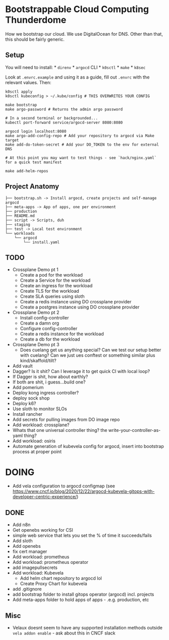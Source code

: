 # Bootstrappable Cloud Computing Thunderdome
How we bootstrap our cloud. We use DigitalOcean for DNS. Other than that, this should be fairly generic.

## Setup
You will need to install:
    * `direnv`
    * `argocd` CLI
    * `k0sctl`
    * `make`
    * `k8sec`

Look at `.envrc.example` and using it as a guide, fill out `.envrc` with the relevant values. Then:


```
k0sctl apply
k0sctl kubeconfig > ~/.kube/config # THIS OVERWRITES YOUR CONFIG

make bootstrap
make argo-password # Returns the admin argo password

# In a second terminal or backgrounded...
kubectl port-forward service/argocd-server 8080:8080

argocd login localhost:8080
make argo-add-config-repo # Add your repository to argocd via Make target
make add-do-token-secret # Add your DO_TOKEN to the env for external DNS

# At this point you may want to test things - see `hack/nginx.yaml` for a quick test manifest

make add-helm-repos
```

## Project Anatomy

```
├── bootstrap.sh -> Install argocd, create projects and self-manage argocd
├── meta-apps -> App of apps, one per environment
├── production
├── README.md
├── script -> Scripts, duh
├── staging
├── test -> Local test environment
└── workloads
    └── argocd
        └── install.yaml
```


## TODO
- Crossplane Demo pt 1
  - Create a pod for the workload
  - Create a Service for the workload
  - Create an ingress for the workload
  - Create TLS for the workload
  - Create SLA queries using sloth
  - Create a redis instance using DO crossplane provider
  - Create a postgres instance using DO crossplane provider
- Crossplane Demo pt 2
  - Install config-controller
  - Create a damn org
  - Configure config-controller
  - Create a redis instance for the workload
  - Create a db for the workload
- Crossplane Demo pt 3
  - Does cuelang get us anything special? Can we test our setup better with cuelang? Can we just ues conftest or something similar plus kind/skaffold/tilt?
- Add vault
- Dagger? Is it shit? Can I leverage it to get quick CI with local loop?
- If Dagger is shit, how about earthly?
- If both are shit, i guess...build one?
- Add pomerium
- Deploy kong ingress controller?
- deploy sock shop
- Deploy k6?
- Use sloth to monitor SLOs
- Install rancher
- Add secrets for pulling images from DO image repo
- Add workload: crossplane?
- Whats that one universal controller thing? the write-your-controller-as-yaml thing?
- Add workload: osiris
- Automate generation of kubevela config for argocd, insert into bootstrap process at proper point
# DOING

- Add vela configuration to argocd configmap (see https://www.cncf.io/blog/2020/12/22/argocd-kubevela-gitops-with-developer-centric-experience/)

## DONE
- Add n8n
- Get openebs working for CSI
- simple web service that lets you set the % of time it succeeds/fails
- Add sloth
- Add openebs
- fix cert manager
- Add workload: prometheus
- Add workload: prometheus operator
- add imagepullsecrets
- Add workload: Kubevela
  - Add helm chart repository to argocd lol
  - Create Proxy Chart for kubevela
- add .gitignore
- add bootstrap folder to install gitops operator (argocd) incl. projects
- Add meta-apps folder to hold apps of apps - .e.g. production, etc

## Misc
- Velaux doesnt seem to have any supported installation methods outside `vela addon enable` - ask about this in CNCF slack
